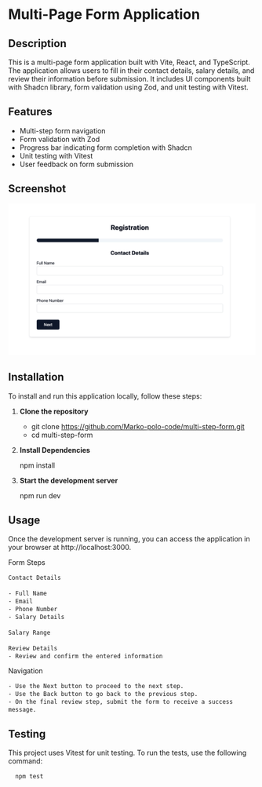 # Multi-Page Form Application

## Description

This is a multi-page form application built with Vite, React, and TypeScript. The application allows users to fill in their contact details, salary details, and review their information before submission. It includes UI components built with Shadcn library, form validation using Zod, and unit testing with Vitest.

## Features

- Multi-step form navigation
- Form validation with Zod
- Progress bar indicating form completion with Shadcn
- Unit testing with Vitest
- User feedback on form submission

## Screenshot

![App Screenshot](/public/Screenshot%202024-05-27%20at%2016.43.36.png)

## Installation

To install and run this application locally, follow these steps:

1. **Clone the repository**

    - git clone https://github.com/Marko-polo-code/multi-step-form.git
    - cd multi-step-form

2. **Install Dependencies**

    npm install

3. **Start the development server**

    npm run dev


## Usage

  Once the development server is running, you can access the application in your browser at http://localhost:3000.

  Form Steps

    Contact Details

    - Full Name
    - Email
    - Phone Number
    - Salary Details

    Salary Range

    Review Details
    - Review and confirm the entered information

  Navigation

    - Use the Next button to proceed to the next step.
    - Use the Back button to go back to the previous step.
    - On the final review step, submit the form to receive a success message.


## Testing

  This project uses Vitest for unit testing. To run the tests, use the following command:

      npm test
